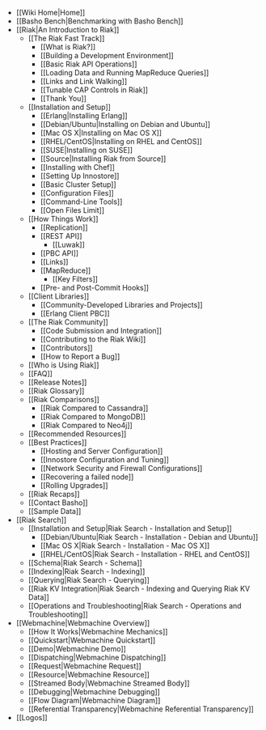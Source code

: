 * [[Wiki Home|Home]]
* [[Basho Bench|Benchmarking with Basho Bench]]
* [[Riak|An Introduction to Riak]]
  * [[The Riak Fast Track]]
    * [[What is Riak?]]
    * [[Building a Development Environment]]
    * [[Basic Riak API Operations]]
    * [[Loading Data and Running MapReduce Queries]]
    * [[Links and Link Walking]]
    * [[Tunable CAP Controls in Riak]]
    * [[Thank You]]
  * [[Installation and Setup]]
    * [[Erlang|Installing Erlang]]
    * [[Debian/Ubuntu|Installing on Debian and Ubuntu]]
    * [[Mac OS X|Installing on Mac OS X]]
    * [[RHEL/CentOS|Installing on RHEL and CentOS]]
    * [[SUSE|Installing on SUSE]]
    * [[Source|Installing Riak from Source]]
    * [[Installing with Chef]]
    * [[Setting Up Innostore]]
    * [[Basic Cluster Setup]]
    * [[Configuration Files]]
    * [[Command-Line Tools]]
    * [[Open Files Limit]]
  * [[How Things Work]]
    * [[Replication]]
    * [[REST API]]
      * [[Luwak]]
    * [[PBC API]]
    * [[Links]]
    * [[MapReduce]]
      * [[Key Filters]]
    * [[Pre- and Post-Commit Hooks]]
  * [[Client Libraries]]
    * [[Community-Developed Libraries and Projects]]
    * [[Erlang Client PBC]]
  * [[The Riak Community]]
    * [[Code Submission and Integration]]
    * [[Contributing to the Riak Wiki]]
    * [[Contributors]]
    * [[How to Report a Bug]]
  * [[Who is Using Riak]]
  * [[FAQ]]
  * [[Release Notes]]
  * [[Riak Glossary]]
  * [[Riak Comparisons]]
    * [[Riak Compared to Cassandra]]
    * [[Riak Compared to MongoDB]]
    * [[Riak Compared to Neo4j]]
  * [[Recommended Resources]]
  * [[Best Practices]]
    * [[Hosting and Server Configuration]]
    * [[Innostore Configuration and Tuning]]
    * [[Network Security and Firewall Configurations]]
    * [[Recovering a failed node]]
    * [[Rolling Upgrades]]
  * [[Riak Recaps]]
  * [[Contact Basho]]
  * [[Sample Data]]
* [[Riak Search]]
  * [[Installation and Setup|Riak Search - Installation and Setup]]
    * [[Debian/Ubuntu|Riak Search - Installation - Debian and Ubuntu]]
    * [[Mac OS X|Riak Search - Installation - Mac OS X]]
    * [[RHEL/CentOS|Riak Search - Installation - RHEL and CentOS]]
  * [[Schema|Riak Search - Schema]]
  * [[Indexing|Riak Search - Indexing]]
  * [[Querying|Riak Search - Querying]]
  * [[Riak KV Integration|Riak Search - Indexing and Querying Riak KV Data]]
  * [[Operations and Troubleshooting|Riak Search - Operations and Troubleshooting]]
* [[Webmachine|Webmachine Overview]]
  * [[How It Works|Webmachine Mechanics]]
  * [[Quickstart|Webmachine Quickstart]]
  * [[Demo|Webmachine Demo]]
  * [[Dispatching|Webmachine Dispatching]]
  * [[Request|Webmachine Request]]
  * [[Resource|Webmachine Resource]]
  * [[Streamed Body|Webmachine Streamed Body]]
  * [[Debugging|Webmachine Debugging]]
  * [[Flow Diagram|Webmachine Diagram]]
  * [[Referential Transparency|Webmachine Referential Transparency]]
* [[Logos]]
